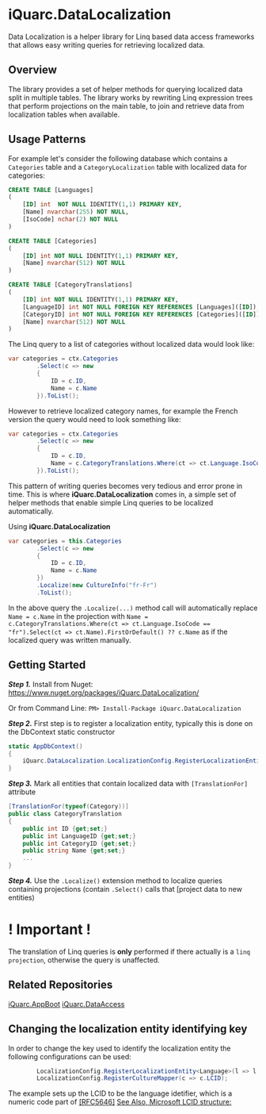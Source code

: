 iQuarc.DataLocalization
==========
Data Localization is a helper library for Linq based data access frameworks that allows easy writing queries for retrieving localized data.

Overview
-----------

The library provides a set of helper methods for querying localized data split in multiple tables. The library works by rewriting Linq expression trees that perform projections on the main table, to join and retrieve data from localization tables when available.

Usage Patterns
------------------

For example let's consider the following database which contains a `Categories` table and a `CategoryLocalization` table with localized data for categories: 

```sql
CREATE TABLE [Languages]
(
	[ID] int  NOT NULL IDENTITY(1,1) PRIMARY KEY,
	[Name] nvarchar(255) NOT NULL,
	[IsoCode] nchar(2) NOT NULL
)

CREATE TABLE [Categories]
(
	[ID] int NOT NULL IDENTITY(1,1) PRIMARY KEY,
	[Name] nvarchar(512) NOT NULL
)

CREATE TABLE [CategoryTranslations]
(
	[ID] int NOT NULL IDENTITY(1,1) PRIMARY KEY,
	[LanguageID] int NOT NULL FOREIGN KEY REFERENCES [Languages]([ID]),
	[CategoryID] int NOT NULL FOREIGN KEY REFERENCES [Categories]([ID]),
	[Name] nvarchar(512) NOT NULL
)
```

The Linq query to a list of categories without localized data would look like:

```csharp
var categories = ctx.Categories
		.Select(c => new
		{
			ID = c.ID,
			Name = c.Name
		}).ToList();
```

However to retrieve localized category names, for example the French version the query would need to look something like:

```csharp
var categories = ctx.Categories
		.Select(c => new 
		{ 
			ID = c.ID, 
			Name = c.CategoryTranslations.Where(ct => ct.Language.IsoCode == "fr").Select(ct => ct.Name).FirstOrDefault() ?? c.Name
		}).ToList();
```

This pattern of writing queries becomes very tedious and error prone in time. This is where **iQuarc.DataLocalization** comes in, a simple set of helper methods that enable simple Linq queries to be localized automatically.

Using **iQuarc.DataLocalization**

```csharp
var categories = this.Categories
		.Select(c => new
		{
			ID = c.ID,
			Name = c.Name
		})
		.Localize(new CultureInfo("fr-Fr")
		.ToList();
```

In the above query the `.Localize(...)` method call will automatically replace `Name = c.Name` in the projection with `Name = c.CategoryTranslations.Where(ct => ct.Language.IsoCode == "fr").Select(ct => ct.Name).FirstOrDefault() ?? c.Name`
as if the localized query was written manually.


Getting Started
-----------------
***Step 1.***  Install from Nuget: https://www.nuget.org/packages/iQuarc.DataLocalization/

Or from Command Line:
	`PM> Install-Package iQuarc.DataLocalization`

***Step 2.*** First step is to register a localization entity, typically this is done on the DbContext static constructor

```csharp
static AppDbContext()
{
	iQuarc.DataLocalization.LocalizationConfig.RegisterLocalizationEntity<Language>(l => l.IsoCode);
}

```

***Step 3.*** Mark all entities that contain localized data with `[TranslationFor]` attribute

```csharp
[TranslationFor(typeof(Category))]
public class CategoryTranslation
{
	public int ID {get;set;}
	public int LanguageID {get;set;}
	public int CategoryID {get;set;}
	public string Name {get;set;}
	...
}
```

***Step 4.*** Use the `.Localize()` extension method to localize queries containing projections (contain `.Select()` calls that [project data to new entities)

__! Important !__
========
The translation of Linq queries is **only** performed if there actually is a `linq projection`, otherwise the query is unaffected.

Related Repositories
-------------------------
[iQuarc.AppBoot](https://github.com/iQuarc/AppBoot)
[iQuarc.DataAccess](https://github.com/iQuarc/DataAccess)


Changing the localization entity identifying key
---------------------------------------------------

In order to change the key used to identify the localization entity the following configurations can be used:

```csharp
        LocalizationConfig.RegisterLocalizationEntity<Language>(l => l.LCID);
        LocalizationConfig.RegisterCultureMapper(c => c.LCID);
```

The example sets up the LCID to be the language idetifier, which is a numeric code part of [[RFC5646]](http://www.rfc-editor.org/rfc/bcp/bcp47.txt) 
[See Also, Microsoft LCID structure:](https://msdn.microsoft.com/en-us/library/cc233968.aspx?f=255&MSPPError=-2147217396)
